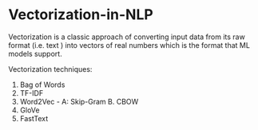 # Vectorization-in-NLP
Vectorization is a classic approach of converting input data from its raw format (i.e. text ) into vectors of real numbers which is the format that ML models support. 

Vectorization techniques:
1. Bag of Words 
2. TF-IDF
3. Word2Vec - A: Skip-Gram
              B. CBOW
4. GloVe
5. FastText



